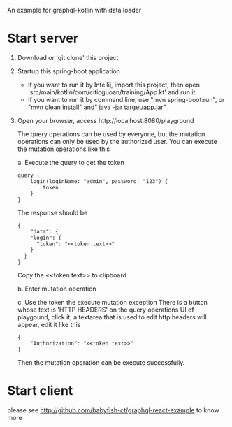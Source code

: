An example for graphql-kotlin with data loader

# Start server

1. Download or 'git clone' this project

2. Startup this spring-boot application

   + If you want to run it by Intellij, import this project, then open 'src/main/kotlin/com/citicguoan/training/App.kt' and run it
   + If you want to run it by command line, use "mvn spring-boot:run", or "mvn clean install" and" java -jar target/app.jar"

3. Open your browser, access http://localhost:8080/playground

   The query operations can be used by everyone, but the mutation operations can only be used by the authorized user.
   You can execute the mutation operations like this

   a. Execute the query to get the token

   ```
   query {
       login(loginName: "admin", password: "123") {
           token
       }
   }
   ```
   The response should be
   ```
   {
       "data": {
       "login": {
         "token": "<<token text>>"
       }
     }
   }
   ```
   Copy the &lt;&lt;token text&gt;&gt; to clipboard

   b. Enter mutation operation

   c. Use the token the execute mutation exception
   There is a button whose text is 'HTTP HEADERS' on the query operations UI of playgound, 
   click it, a textarea that is used to edit http headers will appear, edit it like this

   ```
   {
       "Authorization": "<<token text>>"
   }
   ```
   Then the mutation operation can be execute successfully.

# Start client

please see http://github.com/babyfish-ct/graphql-react-example to know more